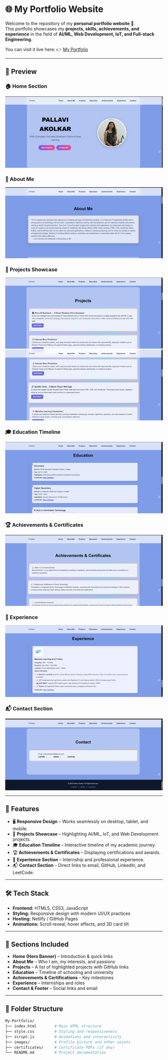 # 🌐 My Portfolio Website

Welcome to the repository of my **personal portfolio website** 🎉.  
This portfolio showcases my **projects, skills, achievements, and experience** in the field of **AI/ML, Web Development, IoT, and Full-stack Engineering**.  

You can visit it live here: 👉 [My Portfolio](https://pallaviakolkar-portfolio.netlify.app/)  

---

## 📸 Preview   

### 🏠 Home Section  
![Home Screenshot](Images/ss1.png)  

### 🙋 About Me  
![About Screenshot](Images/ss2.png)  

### 📂 Projects Showcase  
![Projects Screenshot](Images/ss3.png)  
![Projects Screenshot](Images/ss4.png) 

### 🎓 Education Timeline  
![Education Screenshot](Images/ss5.png)  

### 🏆 Achievements & Certificates  
![Achievements Screenshot](Images/ss6.png)  

### 💼 Experience  
![Experience Screenshot](Images/ss7.png)  

### 📬 Contact Section  
![Contact Screenshot](Images/ss8.png)  

---

## 🚀 Features  

- 🖥️ **Responsive Design** – Works seamlessly on desktop, tablet, and mobile.  
- 📂 **Projects Showcase** – Highlighting AI/ML, IoT, and Web Development projects.  
- 🎓 **Education Timeline** – Interactive timeline of my academic journey.  
- 🏆 **Achievements & Certificates** – Displaying certifications and awards.  
- 💼 **Experience Section** – Internship and professional experience.  
- 📬 **Contact Section** – Direct links to email, GitHub, LinkedIn, and LeetCode.  

---

## 🛠️ Tech Stack  

- **Frontend:** HTML5, CSS3, JavaScript  
- **Styling:** Responsive design with modern UI/UX practices  
- **Hosting:** Netlify / GitHub Pages  
- **Animations:** Scroll reveal, hover effects, and 3D card tilt  

---

## 📌 Sections Included  

- **Home (Hero Banner)** – Introduction & quick links  
- **About Me** – Who I am, my interests, and passions  
- **Projects** – A list of highlighted projects with GitHub links  
- **Education** – Timeline of schooling and university  
- **Achievements & Certifications** – Key milestones  
- **Experience** – Internships and roles  
- **Contact & Footer** – Social links and email  

---

## 📂 Folder Structure  

```bash
My-Portfolio/
├── index.html        # Main HTML structure
├── style.css         # Styling and responsiveness
├── script.js         # Animations and interactivity
├── images/           # Profile picture and other assets
├── certificates/     # Certificate PDFs (if any)
└── README.md         # Project documentation
